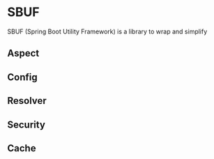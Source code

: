 # SBUF
SBUF (Spring Boot Utility Framework) is a library to wrap and simplify 

## Aspect
## Config
## Resolver
## Security
## Cache
